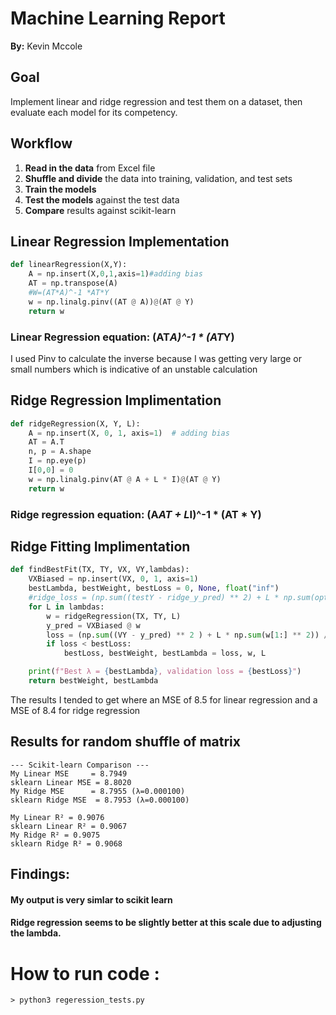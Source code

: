 # Machine Learning Report
**By:** Kevin Mccole  

## Goal
Implement linear and ridge regression and test them on a dataset, then evaluate each model for its competency.

## Workflow
1. **Read in the data** from Excel file  
2. **Shuffle and divide** the data into training, validation, and test sets  
3. **Train the models**  
4. **Test the models** against the test data  
5. **Compare** results against scikit-learn  

## Linear Regression Implementation
```python
def linearRegression(X,Y):
    A = np.insert(X,0,1,axis=1)#adding bias
    AT = np.transpose(A)
    #W=(AT*A)^-1 *AT*Y
    w = np.linalg.pinv((AT @ A))@(AT @ Y)
    return w
```
### Linear Regression equation:  (AT*A)^-1 * (AT*Y)
I used Pinv to calculate the inverse because I was getting very large or small numbers which is indicative of an unstable calculation 

## Ridge Regression Implimentation
```python
def ridgeRegression(X, Y, L):
    A = np.insert(X, 0, 1, axis=1)  # adding bias
    AT = A.T
    n, p = A.shape
    I = np.eye(p)
    I[0,0] = 0
    w = np.linalg.pinv(AT @ A + L * I)@(AT @ Y)
    return w
```
### Ridge regression equation: (A*AT + L*I)^-1 * (AT * Y)
## Ridge Fitting Implimentation
```python
def findBestFit(TX, TY, VX, VY,lambdas):
    VXBiased = np.insert(VX, 0, 1, axis=1)
    bestLambda, bestWeight, bestLoss = 0, None, float("inf")
    #ridge_loss = (np.sum((testY - ridge_y_pred) ** 2) + L * np.sum(optimizedRidgeWeights[1:] ** 2)) / len(testY)
    for L in lambdas:
        w = ridgeRegression(TX, TY, L)
        y_pred = VXBiased @ w
        loss = (np.sum((VY - y_pred) ** 2 ) + L * np.sum(w[1:] ** 2)) / len(VY)
        if loss < bestLoss:
            bestLoss, bestWeight, bestLambda = loss, w, L

    print(f"Best λ = {bestLambda}, validation loss = {bestLoss}")
    return bestWeight, bestLambda
```

The results I tended to get where an MSE of 8.5 for linear regression and a MSE of 8.4 for ridge regression 
## Results for random shuffle of matrix
```text
--- Scikit-learn Comparison ---
My Linear MSE     = 8.7949
sklearn Linear MSE = 8.8020
My Ridge MSE      = 8.7955 (λ=0.000100)
sklearn Ridge MSE  = 8.7953 (λ=0.000100)

My Linear R² = 0.9076
sklearn Linear R² = 0.9067
My Ridge R² = 0.9075
sklearn Ridge R² = 0.9068
```

## Findings:
#### My output is very simlar to scikit learn 
#### Ridge regression seems to be slightly better at this scale due to adjusting the lambda.


# How to run code :
```text
> python3 regeression_tests.py




